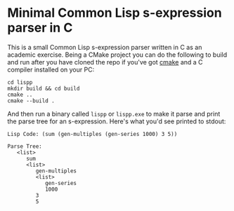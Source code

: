 # Minimal Common Lisp s-expression parser in C

This is a small Common Lisp s-expression parser written in C as an academic
exercise. Being a CMake project you can do the following to build and run after
you have cloned the repo if you've got [cmake](https://cmake.org/) and a C
compiler installed on your PC:

```
cd lispp
mkdir build && cd build
cmake ..
cmake --build .
```

And then run a binary called `lispp` or `lispp.exe` to make it parse and print
the parse tree for an s-expression. Here's what you'd see printed to stdout:

```
Lisp Code: (sum (gen-multiples (gen-series 1000) 3 5))

Parse Tree:
   <list>
      sum
      <list>
         gen-multiples
         <list>
            gen-series
            1000
         3
         5
```
